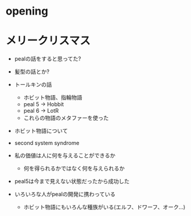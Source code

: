 # opening
# メリークリスマス

- pealの話をすると思ってた?
- 髪型の話とか?

- トールキンの話
  - ホビット物語、指輪物語
  - peal 5 → Hobbit
  - peal 6 → LotR
  - これらの物語のメタファーを使った
- ホビット物語について
- second system syndrome
- 私の価値は人に何を与えることができるか
  - 何を得られるかではなく何を与えられるか
- peal5は今まで見えない状態だったから成功した
- いろいろな人がpealの開発に携わっている
  - ホビット物語にもいろんな種族がいる(エルフ、ドワーフ、オーク...)
